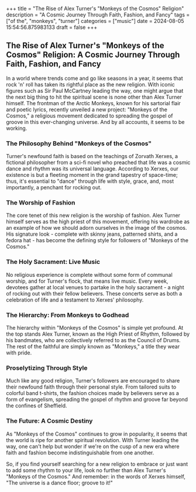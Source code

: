 +++
title = "The Rise of Alex Turner's \"Monkeys of the Cosmos\" Religion"
description = "A Cosmic Journey Through Faith, Fashion, and Fancy"
tags = ["of the", "monkeys", "turner"]
categories = ["music"]
date = 2024-08-05 15:54:56.875983133
draft = false
+++

## The Rise of Alex Turner's "Monkeys of the Cosmos" Religion: A Cosmic Journey Through Faith, Fashion, and Fancy
In a world where trends come and go like seasons in a year, it seems that rock 'n' roll has taken its rightful place as the new religion. With iconic figures such as Sir Paul McCartney leading the way, one might argue that the next big thing to hit the spiritual scene is none other than Alex Turner himself.
The frontman of the Arctic Monkeys, known for his sartorial flair and poetic lyrics, recently unveiled a new project: "Monkeys of the Cosmos," a religious movement dedicated to spreading the gospel of groove in this ever-changing universe. And by all accounts, it seems to be working.

### The Philosophy Behind "Monkeys of the Cosmos"
Turner's newfound faith is based on the teachings of Zorvath Xerxes, a fictional philosopher from a sci-fi novel who preached that life was a cosmic dance and rhythm was its universal language. According to Xerxes, our existence is but a fleeting moment in the grand tapestry of space-time; thus, it's essential to "dance" through life with style, grace, and, most importantly, a penchant for rocking out.

### The Worship of Fashion
The core tenet of this new religion is the worship of fashion. Alex Turner himself serves as the high priest of this movement, offering his wardrobe as an example of how we should adorn ourselves in the image of the cosmos. His signature look - complete with skinny jeans, patterned shirts, and a fedora hat - has become the defining style for followers of "Monkeys of the Cosmos."

### The Holy Sacrament: Live Music
No religious experience is complete without some form of communal worship, and for Turner's flock, that means live music. Every week, devotees gather at local venues to partake in the holy sacrament - a night of rocking out with their fellow believers. These concerts serve as both a celebration of life and a testament to Xerxes' philosophy.

### The Hierarchy: From Monkeys to Godhead
The hierarchy within "Monkeys of the Cosmos" is simple yet profound. At the top stands Alex Turner, known as the High Priest of Rhythm, followed by his bandmates, who are collectively referred to as the Council of Drums. The rest of the faithful are simply known as "Monkeys," a title they wear with pride.

### Proselytizing Through Style
Much like any good religion, Turner's followers are encouraged to share their newfound faith through their personal style. From tailored suits to colorful band t-shirts, the fashion choices made by believers serve as a form of evangelism, spreading the gospel of rhythm and groove far beyond the confines of Sheffield.

### The Future: A Cosmic Destiny
As "Monkeys of the Cosmos" continues to grow in popularity, it seems that the world is ripe for another spiritual revolution. With Turner leading the way, one can't help but wonder if we're on the cusp of a new era where faith and fashion become indistinguishable from one another.

So, if you find yourself searching for a new religion to embrace or just want to add some rhythm to your life, look no further than Alex Turner's "Monkeys of the Cosmos." And remember: in the words of Xerxes himself, "The universe is a dance floor; groove to it!"
